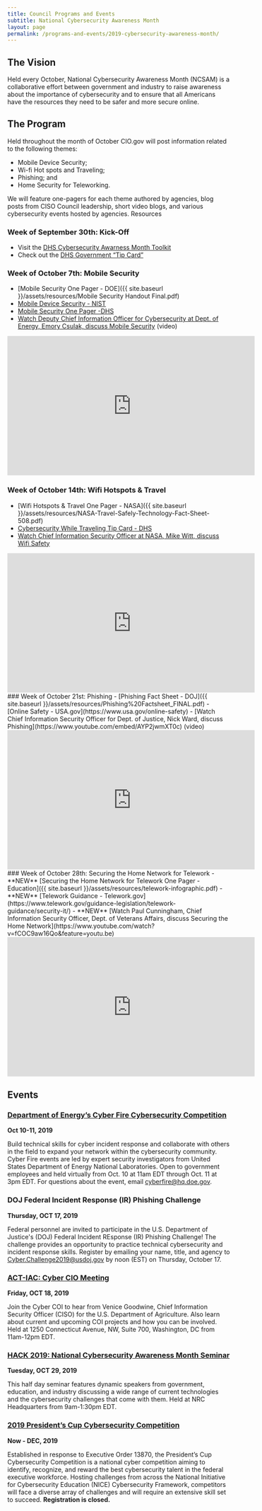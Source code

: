 ```yaml
---
title: Council Programs and Events
subtitle: National Cybersecurity Awareness Month
layout: page
permalink: /programs-and-events/2019-cybersecurity-awareness-month/
---
```

## The Vision
Held every October, National Cybersecurity Awareness Month (NCSAM) is a collaborative effort between government and industry to raise awareness about the importance of cybersecurity and to ensure that all Americans have the resources they need to be safer and more secure online.

## The Program
Held throughout the month of October CIO.gov will post information related to the following themes:
- Mobile Device Security;
- Wi-fi Hot spots  and Traveling;
- Phishing; and
- Home Security for Teleworking.  

We will feature one-pagers for each theme authored by agencies, blog posts from CISO Council leadership, short video blogs, and various cybersecurity events hosted by agencies.
Resources
### Week of September 30th: Kick-Off
- Visit the [DHS Cybersecurity Awarness Month Toolkit](https://www.dhs.gov/stopthinkconnect-toolkit)
- Check out the [DHS Government “Tip Card”](https://www.dhs.gov/sites/default/files/publications/Government%20Tip%20Card_0.pdf)

### Week of October 7th:  Mobile Security
- [Mobile Security One Pager - DOE]({{ site.baseurl }}/assets/resources/Mobile Security Handout Final.pdf)
- [Mobile Device Security - NIST](https://www.nccoe.nist.gov/projects/building-blocks/mobile-device-security)
- [Mobile Security One Pager -DHS](https://www.dhs.gov/sites/default/files/publications/Mobile%20Security%20One%20Pager_3.pdf)
- [Watch Deputy Chief Information Officer for Cybersecurity at Dept. of Energy, Emory Csulak, discuss Mobile Security](https://www.youtube.com/watch?v=TBH7nb0p_6k&feature=youtu.be) (video)
<div class="iframe_container">
<iframe width="560" height="315" src="https://www.youtube.com/embed/TBH7nb0p_6k" frameborder="0" allow="accelerometer; autoplay; encrypted-media; gyroscope; picture-in-picture" allowfullscreen></iframe>
</div>

### Week of October 14th:  Wifi Hotspots & Travel
- [Wifi Hotspots & Travel One Pager - NASA]({{ site.baseurl }}/assets/resources/NASA-Travel-Safely-Technology-Fact-Sheet-508.pdf)
- [Cybersecurity While Traveling Tip Card - DHS](https://www.dhs.gov/sites/default/files/publications/Cybersecurity%20While%20Traveling_7.pdf)
- [Watch Chief Information Security Officer at NASA, Mike Witt, discuss Wifi Safety](https://m.youtube.com/watch?v=_q2yr0MJsMw&feature=youtu.be) 
<div class="iframe_container">
<iframe width="560" height="315" src="https://www.youtube.com/embed/_q2yr0MJsMw" frameborder="0" allow="accelerometer; autoplay; encrypted-media; gyroscope; picture-in-picture" allowfullscreen></iframe>
</div>
### Week of October 21st: Phishing
- [Phishing Fact Sheet - DOJ]({{ site.baseurl }}/assets/resources/Phishing%20Factsheet_FINAL.pdf)
- [Online Safety - USA.gov](https://www.usa.gov/online-safety)
- [Watch Chief Information Security Officer for Dept. of Justice, Nick Ward, discuss Phishing](https://www.youtube.com/embed/AYP2jwmXT0c) (video)
<div class="iframe_container">
<iframe width="560" height="315" src="https://www.youtube.com/embed/AYP2jwmXT0c" frameborder="0" allow="accelerometer; autoplay; encrypted-media; gyroscope; picture-in-picture" allowfullscreen></iframe>
</div>
### Week of October 28th: Securing the Home Network for Telework
- **NEW** [Securing the Home Network for Telework One Pager - Education]({{ site.baseurl }}/assets/resources/telework-infographic.pdf)
- **NEW** [Telework Guidance - Telework.gov](https://www.telework.gov/guidance-legislation/telework-guidance/security-it/)
- **NEW** [Watch Paul Cunningham, Chief Information Security Officer, Dept. of Veterans Affairs, discuss Securing the Home Network](https://www.youtube.com/watch?v=fCOC9aw16Qo&feature=youtu.be)
<div class="iframe_container">
<iframe width="560" height="315" src="https://www.youtube.com/embed/fCOC9aw16Qo" frameborder="0" allow="accelerometer; autoplay; encrypted-media; gyroscope; picture-in-picture" allowfullscreen></iframe>
</div>

## Events

### [Department of Energy’s Cyber Fire Cybersecurity Competition](https://cyberfire.energy.gov/)
**Oct 10-11, 2019**

Build technical skills for cyber incident response and collaborate with others in the field to expand your network within the cybersecurity community. Cyber Fire events are led by expert security investigators from United States Department of Energy National Laboratories. Open to government employees and held virtually from Oct. 10 at 11am EDT through Oct. 11 at 3pm EDT. For questions about the event, email cyberfire@hq.doe.gov.

### DOJ Federal Incident Response (IR) Phishing Challenge
**Thursday, OCT 17, 2019**

Federal personnel are invited to participate in the U.S. Department of Justice's (DOJ) Federal Incident REsponse (IR) Phishing Challenge! The challenge provides an opportunity to practice technical cybersecurity and incident response skills. Register by emailing your name, title, and agency to [Cyber.Challenge2019@usdoj.gov](mailto:cyber.challenge2019@usdoj.gov) by noon (EST) on Thursday, October 17.

### [ACT-IAC: Cyber CIO Meeting](https://www.actiac.org/events/act-iac-cybersecurity-coi-october-2019)
**Friday, OCT 18, 2019**

Join the Cyber COI to hear from Venice Goodwine, Chief Information Security Officer (CISO) for the U.S. Department of Agriculture. Also learn about current and upcoming COI projects and how you can be involved. Held at 1250 Connecticut Avenue, NW, Suite 700, Washington, DC from 11am-12pm EDT.

### [HACK 2019: National Cybersecurity Awareness Month Seminar](https://www.fbcinc.com/e/nrchack/default.aspx)
**Tuesday, OCT 29, 2019**

This half day seminar features dynamic speakers from government, education, and industry discussing a wide range of current technologies and the cybersecurity challenges that come with them. Held at NRC Headquarters from 9am-1:30pm EDT.

### [2019 President’s Cup Cybersecurity Competition](https://www.cisa.gov/presidentscup)
**Now - DEC, 2019**

Established in response to Executive Order 13870, the President’s Cup Cybersecurity Competition is a national cyber competition aiming to identify, recognize, and reward the best cybersecurity talent in the federal executive workforce. Hosting challenges from across the National Initiative for Cybersecurity Education (NICE) Cybersecurity Framework, competitors will face a diverse array of challenges and will require an extensive skill set to succeed. **Registration is closed.**

